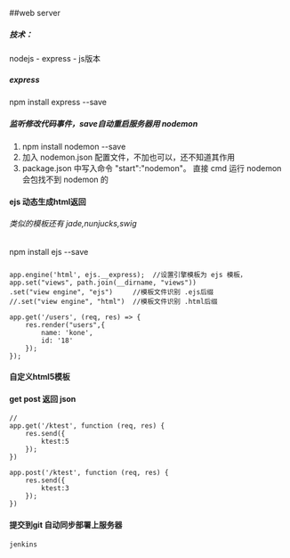 ##web server

##### 技术：
nodejs - express - js版本
 
##### express 
npm install express --save



##### 监听修改代码事件，save自动重启服务器用 nodemon
1. npm install nodemon --save
2. 加入 nodemon.json 配置文件，不加也可以，还不知道其作用
3. package.json 中写入命令 "start":"nodemon"。 直接 cmd 运行 nodemon 会包找不到 nodemon 的



#### ejs 动态生成html返回
###### 类似的模板还有 jade,nunjucks,swig
npm install ejs --save

###
	app.engine('html', ejs.__express);  //设置引擎模板为 ejs 模板，
	app.set("views", path.join(__dirname, "views")) 
	.set("view engine", "ejs")     //模板文件识别 .ejs后缀
	//.set("view engine", "html")  //模板文件识别 .html后缀

	app.get('/users', (req, res) => {
	    res.render("users",{
	        name: 'kone',
	        id: '18'
	    });
	});	



#### 自定义html5模板


#### get  post 返回 json
    // 
    app.get('/ktest', function (req, res) {
        res.send({
            ktest:5
        });
    })

    app.post('/ktest', function (req, res) {
        res.send({
            ktest:3
        });
    }) 




#### 提交到git 自动同步部署上服务器
	jenkins
